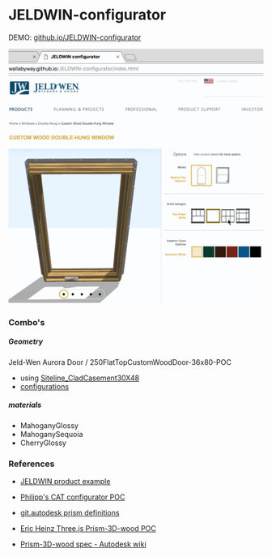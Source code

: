 # JELDWIN-configurator


DEMO: [github.io/JELDWIN-configurator](https://wallabyway.github.io/JELDWIN-configurator/) 


![](jeldwin-anim.gif)


### Combo's

##### Geometry
Jeld-Wen Aurora Door / 250FlatTopCustomWoodDoor-36x80-POC

- using [Siteline_CladCasement30X48](https://wwssrepository.autodesk360.com/g/projects/2017050374551981/data/dXJuOmFkc2sud2lwcHJvZDpmcy5mb2xkZXI6Y28uVkdSVzg2dmZRTENBbTVrVWR1QTZ3UQ) 
- [configurations](https://wwssrepository.autodesk360.com/g/shares/SH7f1edQT22b515c761e74c62506f9442c87)

##### materials

- MahoganyGlossy
- MahoganySequoia
- CherryGlossy


### References
- [JELDWIN product example](http://www.jeld-wen.com/en-us/products/windows/styles/double-hung/custom-wood-double-hung-window)

- [Philipp's CAT configurator POC](https://github.com/Autodesk-Forge/forge-rcdb.nodejs/blob/34fa81b94a400454ef48d475dd9cfe417460eff3/src/client/viewer.components/Viewer.Extensions.Dynamic/Viewing.Extension.CAT/Viewing.Extension.CAT.js)
- [git.autodesk prism definitions](https://git.autodesk.com/bealem/LynxSamples/tree/master/samples/PrismExample/prismData)
- [Eric Heinz Three.js Prism-3D-wood POC](https://git.autodesk.com/hainese/PRISM-standalone)
- [Prism-3D-wood spec - Autodesk wiki](https://wiki.autodesk.com/display/LMVCORE/Procedural+Wood+Resource+Page)
